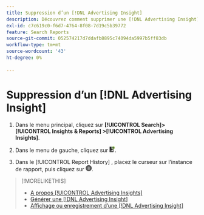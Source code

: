 ```yaml
---
title: Suppression d’un [!DNL Advertising Insight]
description: Découvrez comment supprimer une [!DNL Advertising Insight].
exl-id: c7c619c0-f6d7-4764-8f08-7d19c5b39772
feature: Search Reports
source-git-commit: 052574217d7ddafb8895c74094da5997b5ff83db
workflow-type: tm+mt
source-wordcount: '43'
ht-degree: 0%

---
```


# Suppression d’un [!DNL Advertising Insight]

1. Dans le menu principal, cliquez sur **[!UICONTROL Search]> [!UICONTROL Insights & Reports] >[!UICONTROL Advertising Insights]**.

2. Dans le menu de gauche, cliquez sur ![Rapports](/help/search-social-commerce/assets/insight-reports.png "Rapports").

3. Dans le [!UICONTROL Report History] , placez le curseur sur l’instance de rapport, puis cliquez sur ![Supprimer](/help/search-social-commerce/assets/insight-delete.png "Supprimer").

>[!MORELIKETHIS]
>
>* [A propos [!UICONTROL Advertising Insights]](insight-about.md)
>* [Générer une [!DNL Advertising Insight]](insight-generate.md)
>* [Affichage ou enregistrement d’une [!DNL Advertising Insight]](insight-view-save.md)
